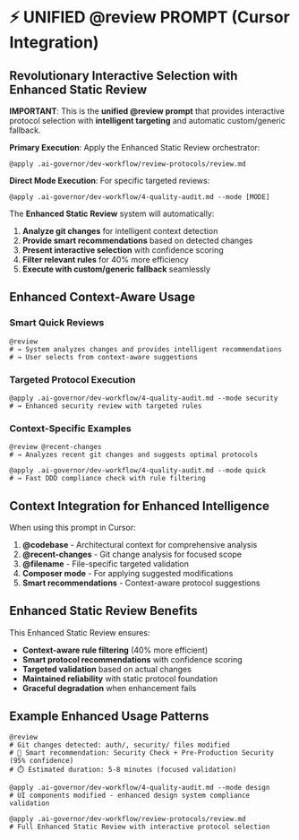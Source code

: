 # ⚡ UNIFIED @review PROMPT (Cursor Integration)

## Revolutionary Interactive Selection with Enhanced Static Review

**IMPORTANT**: This is the **unified @review prompt** that provides interactive protocol selection with **intelligent targeting** and automatic custom/generic fallback.

**Primary Execution**: Apply the Enhanced Static Review orchestrator:

```
@apply .ai-governor/dev-workflow/review-protocols/review.md
```

**Direct Mode Execution**: For specific targeted reviews:

```
@apply .ai-governor/dev-workflow/4-quality-audit.md --mode [MODE]
```

The **Enhanced Static Review** system will automatically:
1. **Analyze git changes** for intelligent context detection
2. **Provide smart recommendations** based on detected changes
3. **Present interactive selection** with confidence scoring
4. **Filter relevant rules** for 40% more efficiency
5. **Execute with custom/generic fallback** seamlessly

## Enhanced Context-Aware Usage

### Smart Quick Reviews
```
@review
# → System analyzes changes and provides intelligent recommendations
# → User selects from context-aware suggestions
```

### Targeted Protocol Execution
```
@apply .ai-governor/dev-workflow/4-quality-audit.md --mode security
# → Enhanced security review with targeted rules
```

### Context-Specific Examples
```
@review @recent-changes
# → Analyzes recent git changes and suggests optimal protocols

@apply .ai-governor/dev-workflow/4-quality-audit.md --mode quick
# → Fast DDD compliance check with rule filtering
```

## Context Integration for Enhanced Intelligence

When using this prompt in Cursor:

1. **@codebase** - Architectural context for comprehensive analysis
2. **@recent-changes** - Git change analysis for focused scope  
3. **@filename** - File-specific targeted validation
4. **Composer mode** - For applying suggested modifications
5. **Smart recommendations** - Context-aware protocol suggestions

## Enhanced Static Review Benefits

This Enhanced Static Review ensures:
- **Context-aware rule filtering** (40% more efficient)
- **Smart protocol recommendations** with confidence scoring
- **Targeted validation** based on actual changes
- **Maintained reliability** with static protocol foundation
- **Graceful degradation** when enhancement fails

## Example Enhanced Usage Patterns

```
@review
# Git changes detected: auth/, security/ files modified
# 🧠 Smart recommendation: Security Check + Pre-Production Security (95% confidence)
# ⏱️ Estimated duration: 5-8 minutes (focused validation)

@apply .ai-governor/dev-workflow/4-quality-audit.md --mode design
# UI components modified - enhanced design system compliance validation

@apply .ai-governor/dev-workflow/review-protocols/review.md
# Full Enhanced Static Review with interactive protocol selection
```